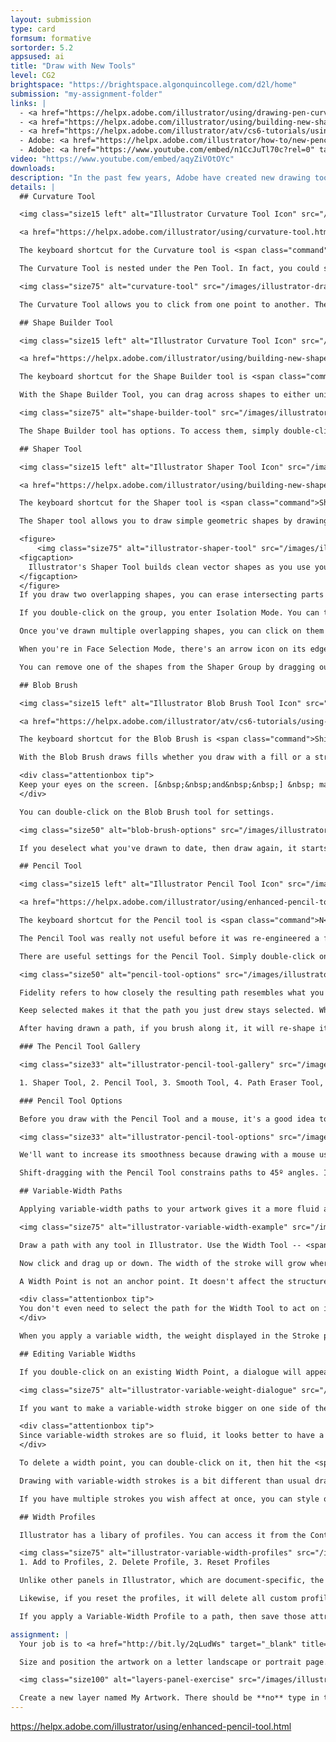 ```yaml
---
layout: submission
type: card
formsum: formative
sortorder: 5.2
appsused: ai
title: "Draw with New Tools"
level: CG2
brightspace: "https://brightspace.algonquincollege.com/d2l/home"
submission: "my-assignment-folder"
links: |
  - <a href="https://helpx.adobe.com/illustrator/using/drawing-pen-curvature-or-pencil.html" target="_blank" title="Pen, Curvature & Pen Tools">Pen, Curvature & Pen Tools</a>
  - <a href="https://helpx.adobe.com/illustrator/using/building-new-shapes-using-shape.html" target="_blank" title="Shaper & Shape Builder Tools">Shaper & Shape Builder Tools</a>
  - <a href="https://helpx.adobe.com/illustrator/atv/cs6-tutorials/using-the-blob-brush-and-eraser-tools.html" target="_blank" title="Blob Brush & Eraser Tools">Blob Brush & Eraser Tools</a>
  - Adobe: <a href="https://helpx.adobe.com/illustrator/how-to/new-pencil-tool-in-illustrator.html" target="_blank" title="All New Pencil Tool">All New Pencil Tool</a>
  - Adobe: <a href="https://www.youtube.com/embed/n1CcJuTl70c?rel=0" target="_blank" title="Shaper Tool">Shaper Tool</a>
video: "https://www.youtube.com/embed/aqyZiVOtOYc"
downloads:
description: "In the past few years, Adobe have created new drawing tools for Illustrator. These enhance basic vector drawing capabilities beyond the tools that have been in Illustrator since its inception in the 1980's."
details: |
  ## Curvature Tool

  <img class="size15 left" alt="Illustrator Curvature Tool Icon" src="/images/illustrator-draw-new-tools/tool-icon-curvature-tool.svg">

  <a href="https://helpx.adobe.com/illustrator/using/curvature-tool.html" target="_blank" title="Adobe's Curvature Tool Support Page" class="small">Adobe's Curvature Tool Support Page</a>

  The keyboard shortcut for the Curvature tool is <span class="command">Shift-Tilde</span>.

  The Curvature Tool is nested under the Pen Tool. In fact, you could say it's a new, improved version of the Pen Tool. It allows you to easily create smooth or corner points as well as convert them.

  <img class="size75" alt="curvature-tool" src="/images/illustrator-draw-new-tools/curvature-tool.gif">

  The Curvature Tool allows you to click from one point to another. The Rubber Band function shows you where the path will land before each click. Default paths have smooth points. To get corner points, either Option-click or double-click. The Escape key drops the path.

  ## Shape Builder Tool

  <img class="size15 left" alt="Illustrator Curvature Tool Icon" src="/images/illustrator-draw-new-tools/tool-icon-shape-builder-tool.svg">

  <a href="https://helpx.adobe.com/illustrator/using/building-new-shapes-using-shape.html#remove" target="_blank" title="Adobe's Curvature Tool Support Page" class="small">Adobe's Shaper Tool Support Page</a>

  The keyboard shortcut for the Shape Builder tool is <span class="command">Shift-M</span>.

  With the Shape Builder Tool, you can drag across shapes to either unite them or subtract them. Simply drag across multiple overlapping shapes to unite them. Option-drag to subtract them. 

  <img class="size75" alt="shape-builder-tool" src="/images/illustrator-draw-new-tools/shape-builder-tool.gif">

  The Shape Builder tool has options. To access them, simply double-click on the tool. See <a href="https://helpx.adobe.com/illustrator/using/building-new-shapes-using-shape.html#about_the_shape_builder_tool" target="_blank" title="Adobe's support page for details">Adobe's support page for details</a>.

  ## Shaper Tool

  <img class="size15 left" alt="Illustrator Shaper Tool Icon" src="/images/illustrator-draw-new-tools/tool-icon-shaper-tool.svg">

  <a href="https://helpx.adobe.com/illustrator/using/building-new-shapes-using-shape.html" target="_blank" title="Adobe's Curvature Tool Support Page" class="small">Adobe's Shaper Tool Support Page</a>

  The keyboard shortcut for the Shaper tool is <span class="command">Shift-N</span>.

  The Shaper tool allows you to draw simple geometric shapes by drawing with the mouse. You draw with the mouse. When you drop the mouse, the shape will become a clean vector shape. The tool was kind of made to be used on a tablet running a full version of Windows. You could draw with your finger.

  <figure>
      <img class="size75" alt="illustrator-shaper-tool" src="/images/illustrator-draw-new-tools/illustrator-shaper-tool.gif">
  <figcaption>
    Illustrator's Shaper Tool builds clean vector shapes as you use your mouse.
  </figcaption>
  </figure>
  If you draw two overlapping shapes, you can erase intersecting parts by scribbling. When you scribble, the resulting shapes becomes a Shaper Group. The shapes are all still there. They just have no fill or strokes on parts of them.

  If you double-click on the group, you enter Isolation Mode. You can then move the individual shapes around.

  Once you've drawn multiple overlapping shapes, you can click on them with the Shaper Tool to enter Face Selection Mode. At this point, you can edit their colours.

  When you're in Face Selection Mode, there's an arrow icon on its edge. If you click it, you enter Construction Mode. You can then select any of the individual shapes to edit them.

  You can remove one of the shapes from the Shaper Group by dragging outside the rectangle.

  ## Blob Brush

  <img class="size15 left" alt="Illustrator Blob Brush Tool Icon" src="/images/illustrator-draw-new-tools/tool-icon-blob-brush.svg">

  <a href="https://helpx.adobe.com/illustrator/atv/cs6-tutorials/using-the-blob-brush-and-eraser-tools.html" target="_blank" title="Adobe's Blob Brush Tool Support Page" class="small">Adobe's Blob Brush Tool Support Page</a>

  The keyboard shortcut for the Blob Brush is <span class="command">Shift-B</span>.

  With the Blob Brush draws fills whether you draw with a fill or a stroke. Shift-dragging constrains proportions. You can use the Eraser Tool to *carve* into the Blob Brush shape.

  <div class="attentionbox tip">
  Keep your eyes on the screen. [&nbsp;&nbsp;and&nbsp;&nbsp;] &nbsp; make your brush smaller and larger, respectively.
  </div>

  You can double-click on the Blob Brush tool for settings.

  <img class="size50" alt="blob-brush-options" src="/images/illustrator-draw-new-tools/blob-brush-options.jpg">

  If you deselect what you've drawn to date, then draw again, it starts a new shape.

  ## Pencil Tool

  <img class="size15 left" alt="Illustrator Pencil Tool Icon" src="/images/illustrator-draw-new-tools/tool-icon-pencil-tool.svg">

  <a href="https://helpx.adobe.com/illustrator/using/enhanced-pencil-tool.html" target="_blank" title="Adobe's Pencil Tool Support Page" class="small">Adobe's Pencil Tool Support Page</a>

  The keyboard shortcut for the Pencil tool is <span class="command">N</span>.

  The Pencil Tool was really not useful before it was re-engineered a few years ago. You can draw quite well, even when drawing with your mouse.

  There are useful settings for the Pencil Tool. Simply double-click on the tool to access them.

  <img class="size50" alt="pencil-tool-options" src="/images/illustrator-draw-new-tools/pencil-tool-options.jpg">

  Fidelity refers to how closely the resulting path resembles what you actually drew. It's really useful whether you're drawing with a mouse or a pen tablet.

  Keep selected makes it that the path you just drew stays selected. When you combine this function with Edit selected paths, it allows you to add to existing paths as you draw.

  After having drawn a path, if you brush along it, it will re-shape itself. You can massage lines into place by repeatedly brushing them. ...really helpful.

  ### The Pencil Tool Gallery

  <img class="size33" alt="illustrator-pencil-tool-gallery" src="/images/illustrator-draw-new-tools/illustrator-pencil-tool-gallery.jpg">

  1. Shaper Tool, 2. Pencil Tool, 3. Smooth Tool, 4. Path Eraser Tool, 5. Join Tool

  ### Pencil Tool Options

  Before you draw with the Pencil Tool and a mouse, it's a good idea to double-click on the tool to access its options.

  <img class="size33" alt="illustrator-pencil-tool-options" src="/images/illustrator-draw-new-tools/illustrator-pencil-tool-options.jpg">

  We'll want to increase its smoothness because drawing with a mouse usually creates pretty bumpy results. Test the results of using a smoother setting. Is it too inaccurate for you? If so, dial it down. Find the settings that feel right for your drawing style.

  Shift-dragging with the Pencil Tool constrains paths to 45º angles. If you hold the Option after you've clicked with Pencil Tool, it will create straight paths as you drag without constraining to a specific angle.

  ## Variable-Width Paths

  Applying variable-width paths to your artwork gives it a more fluid appearance. The tool is very adept at tapering the width of the stroke. The controls are very precise and easy to use.

  <img class="size75" alt="illustrator-variable-width-example" src="/images/illustrator-draw-new-tools/illustrator-variable-width-example.jpg">

  Draw a path with any tool in Illustrator. Use the Width Tool -- <span class="command">Shift-W</span>. Hover your cursor over the path. A diamond shape will appear called a <span class="command">Width Point</span> along the path. Your cursor will have a + on it. Furthermore, if you have Smart Guides turned on -- <span class="command">⌘-U</span> -- you'll see a label next to your cursor with the weights of the stroke. It even displays the weight on either side of the path.

  Now click and drag up or down. The width of the stroke will grow where you're dragging.

  A Width Point is not an anchor point. It doesn't affect the structure of the path. It only affects what the path looks like. To proove this, type <span class="command">⌘-Y</span> to switch to Outline Mode. You'll see that your variable-width stroke still has the original, straight path.

  <div class="attentionbox tip">
  You don't even need to select the path for the Width Tool to act on it. Just hover, then click-drag.
  </div>

  When you apply a variable width, the weight displayed in the Stroke panel is the widest part of the path.

  ## Editing Variable Widths

  If you double-click on an existing Width Point, a dialogue will appear with weight options.

  <img class="size75" alt="illustrator-variable-weight-dialogue" src="/images/illustrator-draw-new-tools/illustrator-variable-weight-dialogue.jpg">

  If you want to make a variable-width stroke bigger on one side of the path than the other, you can option-drag on the width point. Only that side of the path will be affected. You can drag the width point along the path. It re-adjusts the tapering automatically. You can adjust them proportionally by holding the Shift key.

  <div class="attentionbox tip">
  Since variable-width strokes are so fluid, it looks better to have a round cap on your paths.
  </div>

  To delete a width point, you can double-click on it, then hit the <span class="command">Delete</span> button in the dialogue. A second option is to click on a width point with the Width Tool, then simply hit the <span class="command">Delete</span> key.

  Drawing with variable-width strokes is a bit different than usual drawing in Illustrator. Usually, we have a tendency to close our paths. That is, we draw back to the original anchor point. When using variable-width strokes, this can sometimes look wrong. It's sometimes better to draw separate, open paths.

  If you have multiple strokes you wish affect at once, you can style one. Switch to your Eye Dropper Tool. Hold the ⌘ key to temporarily switch to the Selection Tool. Click on another path. Let go of the ⌘ key, then click on the styled path to eye dropper it.

  ## Width Profiles

  Illustrator has a libary of profiles. You can access it from the Control bar. You can also access them from the Stroke panel.

  <img class="size75" alt="illustrator-variable-width-profiles" src="/images/illustrator-draw-new-tools/illustrator-variable-width-profiles.jpg">
  1. Add to Profiles, 2. Delete Profile, 3. Reset Profiles

  Unlike other panels in Illustrator, which are document-specific, the Variable-Width Profiles panel is a Library. So it applies to all documents. If you create a profile in one Illustrator document, that profile will be available in all of your Illustrator documents.

  Likewise, if you reset the profiles, it will delete all custom profiles. They'll be gone forerever, with one exception. The only way to get them back would be if you have a stroke with that profile on it. You could re-add it to the menu.

  If you apply a Variable-Width Profile to a path, then save those attributes as a Graphic Style, the variable-width attributes will get stored in that style. This helps during client revisions. If an edit to a variable path width is needed, all you need to do is edit the Graphic Style. All your artwork with that style will change.

assignment: |
  Your job is to <a href="http://bit.ly/2qLudWs" target="_blank" title="download superhero line art from here">download superhero line art from here</a>. Place the raster drawing in Illustrator using <span class="command">File > Place...</span>. Make sure the Linked checkbox is checked in the Place dialogue as you import it.

  Size and position the artwork on a letter landscape or portrait page. Lock its layer.

  <img class="size100" alt="layers-panel-exercise" src="/images/illustrator-draw-new-tools/layers-panel-exercise.jpg">

  Create a new layer named My Artwork. There should be **no** type in this document. Use the drawing tools on this page to replicate your character with strokes only.
---
```


https://helpx.adobe.com/illustrator/using/enhanced-pencil-tool.html
